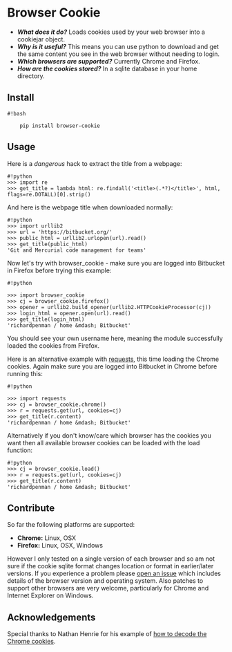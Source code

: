 # Browser Cookie #

* ***What does it do?*** Loads cookies used by your web browser into a cookiejar object. 
* ***Why is it useful?*** This means you can use python to download and get the same content you see in the web browser without needing to login.
* ***Which browsers are supported?*** Currently Chrome and Firefox.
* ***How are the cookies stored?*** In a sqlite database in your home directory.

## Install ##
```
#!bash

    pip install browser-cookie

```


## Usage ##

Here is a *dangerous* hack to extract the title from a webpage:
```
#!python
>>> import re
>>> get_title = lambda html: re.findall('<title>(.*?)</title>', html, flags=re.DOTALL)[0].strip()
```

And here is the webpage title when downloaded normally:
```
#!python
>>> import urllib2
>>> url = 'https://bitbucket.org/'
>>> public_html = urllib2.urlopen(url).read()
>>> get_title(public_html)
'Git and Mercurial code management for teams'
```

Now let's try with browser_cookie - make sure you are logged into Bitbucket in Firefox before trying this example:
```
#!python

>>> import browser_cookie
>>> cj = browser_cookie.firefox()
>>> opener = urllib2.build_opener(urllib2.HTTPCookieProcessor(cj))
>>> login_html = opener.open(url).read()
>>> get_title(login_html)
'richardpenman / home &mdash; Bitbucket'
```

You should see your own username here, meaning the module successfully loaded the cookies from Firefox.

Here is an alternative example with [requests](http://docs.python-requests.org/en/latest/), this time loading the Chrome cookies. Again make sure you are logged into Bitbucket in Chrome before running this:
```
#!python

>>> import requests
>>> cj = browser_cookie.chrome()
>>> r = requests.get(url, cookies=cj)
>>> get_title(r.content)
'richardpenman / home &mdash; Bitbucket'
```

Alternatively if you don't know/care which browser has the cookies you want then all available browser cookies can be loaded with the load function:
```
#!python
>>> cj = browser_cookie.load()
>>> r = requests.get(url, cookies=cj)
>>> get_title(r.content)
'richardpenman / home &mdash; Bitbucket'
```


## Contribute ##
So far the following platforms are supported:

* **Chrome:** Linux, OSX
* **Firefox:** Linux, OSX, Windows
 

However I only tested on a single version of each browser and so am not sure if the cookie sqlite format changes location or format in earlier/later versions. If you experience a problem please [open an issue](https://bitbucket.org/richardpenman/browser_cookie/issues/new) which includes details of the browser version and operating system. Also patches to support other browsers are very welcome, particularly for Chrome and Internet Explorer on Windows.


## Acknowledgements ##
Special thanks to Nathan Henrie for his example of [how to decode the Chrome cookies](http://n8henrie.com/2013/11/use-chromes-cookies-for-easier-downloading-with-python-requests/).